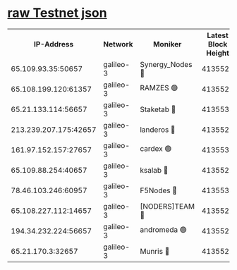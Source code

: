 [raw Testnet json](https://rpc-check.androt.stavr.tech/androt/rpcandrot_result.json)
=

<table><tr><th>IP-Address</th><th>Network</th><th>Moniker</th><th>Latest Block Height</th><th>Earliest Block Height</th><th>Catching Up</th><th>Tx Index</th><th>Voting Power</th><th>Scan Time</th></tr><tr><td>65.109.93.35:50657</td><td>galileo-3</td><td>Synergy_Nodes 🔴</td><td>4135529</td><td>0</td><td>False</td><td>on</td><td>960600</td><td>2023-12-08T02:56:57.740179061UTC</td></tr><tr><td>65.108.199.120:61357</td><td>galileo-3</td><td>RAMZES 🟢</td><td>4135527</td><td>1</td><td>False</td><td>on</td><td>0</td><td>2023-12-08T02:56:42.668677034UTC</td></tr><tr><td>65.21.133.114:56657</td><td>galileo-3</td><td>Staketab 🔴</td><td>4135530</td><td>90001</td><td>False</td><td>on</td><td>2</td><td>2023-12-08T02:56:58.685165018UTC</td></tr><tr><td>213.239.207.175:42657</td><td>galileo-3</td><td>landeros 🔴</td><td>4135526</td><td>2642001</td><td>False</td><td>on</td><td>72</td><td>2023-12-08T02:56:32.424949494UTC</td></tr><tr><td>161.97.152.157:27657</td><td>galileo-3</td><td>cardex 🟢</td><td>4135530</td><td>2945323</td><td>False</td><td>on</td><td>0</td><td>2023-12-08T02:56:58.350011262UTC</td></tr><tr><td>65.109.88.254:40657</td><td>galileo-3</td><td>ksalab 🔴</td><td>4135527</td><td>3000356</td><td>False</td><td>on</td><td>31927</td><td>2023-12-08T02:56:38.133437877UTC</td></tr><tr><td>78.46.103.246:60957</td><td>galileo-3</td><td>F5Nodes 🔴</td><td>4135530</td><td>3057001</td><td>False</td><td>off</td><td>24</td><td>2023-12-08T02:56:58.008187563UTC</td></tr><tr><td>65.108.227.112:14657</td><td>galileo-3</td><td>[NODERS]TEAM 🔴</td><td>4135526</td><td>3176323</td><td>False</td><td>on</td><td>959618</td><td>2023-12-08T02:56:32.755332943UTC</td></tr><tr><td>194.34.232.224:56657</td><td>galileo-3</td><td>andromeda 🟢</td><td>4135527</td><td>4035527</td><td>False</td><td>off</td><td>0</td><td>2023-12-08T02:56:37.740415717UTC</td></tr><tr><td>65.21.170.3:32657</td><td>galileo-3</td><td>Munris 🔴</td><td>4135528</td><td>4035528</td><td>False</td><td>off</td><td>414</td><td>2023-12-08T02:56:47.139976176UTC</td></tr></table>
